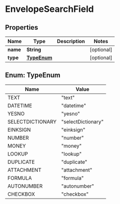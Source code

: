 # EnvelopeSearchField

## Properties
Name | Type | Description | Notes
------------ | ------------- | ------------- | -------------
**name** | **String** |  |  [optional]
**type** | [**TypeEnum**](#TypeEnum) |  |  [optional]

<a name="TypeEnum"></a>
## Enum: TypeEnum
Name | Value
---- | -----
TEXT | &quot;text&quot;
DATETIME | &quot;datetime&quot;
YESNO | &quot;yesno&quot;
SELECTDICTIONARY | &quot;selectDictionary&quot;
EINKSIGN | &quot;einksign&quot;
NUMBER | &quot;number&quot;
MONEY | &quot;money&quot;
LOOKUP | &quot;lookup&quot;
DUPLICATE | &quot;duplicate&quot;
ATTACHMENT | &quot;attachment&quot;
FORMULA | &quot;formula&quot;
AUTONUMBER | &quot;autonumber&quot;
CHECKBOX | &quot;checkbox&quot;
